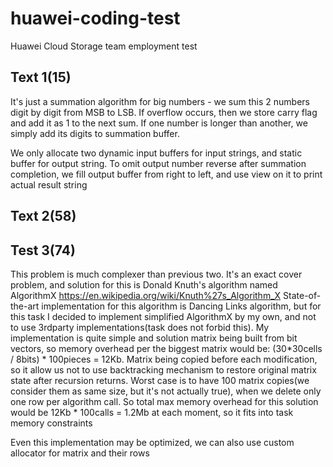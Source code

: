 # huawei-coding-test
Huawei Cloud Storage team employment test

## Text 1(15)

It's just a summation algorithm for big numbers - we sum this 2 numbers digit by digit from MSB to LSB.
If overflow occurs, then we store carry flag and add it as 1 to the next sum. If one number is longer than another,
we simply add its digits to summation buffer.

We only allocate two dynamic input buffers for input strings, and static buffer for output string. To omit output number reverse
after summation completion, we fill output buffer from right to left, and use view on it to print actual result string

## Text 2(58)


## Test 3(74)

This problem is much complexer than previous two. It's an exact cover problem, and solution for this
is Donald Knuth's algorithm named AlgorithmX https://en.wikipedia.org/wiki/Knuth%27s_Algorithm_X
State-of-the-art implementation for this algorithm is Dancing Links algorithm, but for this 
task I decided to implement simplified AlgorithmX by my own, and not to use 3rdparty implementations(task does not forbid this).
My implementation is quite simple and solution matrix being built from bit vectors, so memory overhead per the biggest 
matrix would be: (30*30cells / 8bits) * 100pieces = 12Kb. Matrix being copied before each modification, so it allow
us not to use backtracking mechanism to restore original matrix state after recursion returns. Worst case is to have
100 matrix copies(we consider them as same size, but it's not actually true), when we delete only one row per algorithm call.
So total max memory overhead for this solution would be 12Kb * 100calls = 1.2Mb at each moment, so it fits into task memory
constraints

Even this implementation may be optimized, we can also use custom allocator for matrix and their rows

